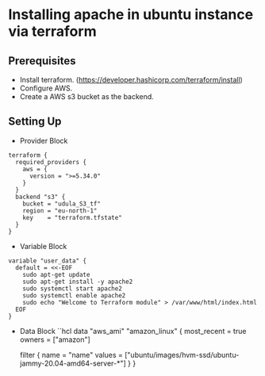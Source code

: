 # Installing apache in ubuntu instance via terraform

## Prerequisites

- Install terraform. (https://developer.hashicorp.com/terraform/install)
- Configure AWS.
- Create a AWS s3 bucket as the backend.

## Setting Up

- Provider Block
```hcl
terraform {
  required_providers {
    aws = {
      version = ">=5.34.0"
    }
  }
  backend "s3" {
    bucket = "udula_S3_tf"
    region = "eu-north-1"
    key    = "terraform.tfstate"
  }
}
```
- Variable Block
```hcl
variable "user_data" {
  default = <<-EOF
    sudo apt-get update
    sudo apt-get install -y apache2
    sudo systemctl start apache2
    sudo systemctl enable apache2
    sudo echo "Welcome to Terraform module" > /var/www/html/index.html
  EOF
}
```

- Data Block
``hcl
data "aws_ami" "amazon_linux" {
  most_recent = true
  owners      = ["amazon"]

  filter {
    name   = "name"
    values = ["ubuntu/images/hvm-ssd/ubuntu-jammy-20.04-amd64-server-*"]
  }
}
```